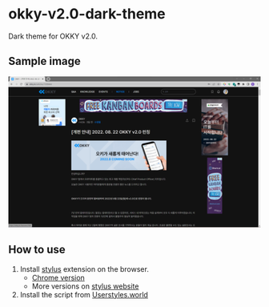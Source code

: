 # okky-v2.0-dark-theme
Dark theme for OKKY v2.0.

## Sample image
![Sample image](/okky-v2.0-dark-mode.png)

## How to use
1. Install [stylus](https://github.com/openstyles/stylus/) extension on the browser.
   - [Chrome version](https://chrome.google.com/webstore/detail/stylus/clngdbkpkpeebahjckkjfobafhncgmne)
   - More versions on [stylus website](https://github.com/openstyles/stylus/) 
2. Install the script from [Userstyles.world](https://userstyles.world/style/6235/okky-dark-mode)
